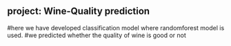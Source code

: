 ## project: Wine-Quality prediction
#here we have developed classification model where randomforest model is used.
#we predicted whether the quality of wine is good or not
